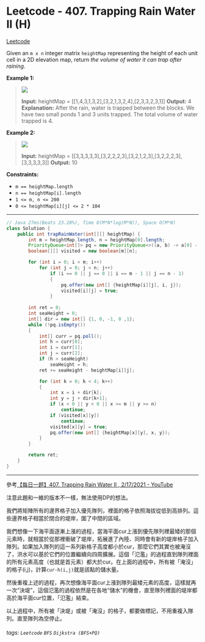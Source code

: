 # Leetcode - 407. Trapping Rain Water II (H)

[Leetcode](https://leetcode.com/problems/trapping-rain-water-ii/)

Given an `m x n` integer matrix `heightMap` representing the height of each unit cell in a 2D elevation map, return _the volume of water it can trap after raining_.

**Example 1:**

> ![](https://assets.leetcode.com/uploads/2021/04/08/trap1-3d.jpg)
> 
> **Input:** heightMap = [[1,4,3,1,3,2],[3,2,1,3,2,4],[2,3,3,2,3,1]]
> **Output:** 4
> **Explanation:** After the rain, water is trapped between the blocks.
> We have two small ponds 1 and 3 units trapped.
> The total volume of water trapped is 4.

**Example 2:**

> ![](https://assets.leetcode.com/uploads/2021/04/08/trap2-3d.jpg)
> 
> **Input:** heightMap = [[3,3,3,3,3],[3,2,2,2,3],[3,2,1,2,3],[3,2,2,2,3],[3,3,3,3,3]]
> **Output:** 10

**Constraints:**

-   `m == heightMap.length`
-   `n == heightMap[i].length`
-   `1 <= m, n <= 200`
-   `0 <= heightMap[i][j] <= 2 * 104`

---
```java
// Java 27ms(Beats 23.28%), Time O(M*N*log(M*N)), Space O(M*N)
class Solution {
    public int trapRainWater(int[][] heightMap) {
        int m = heightMap.length, n = heightMap[0].length;
        PriorityQueue<int[]> pq = new PriorityQueue<>((a, b) -> a[0] - b[0]);
        boolean[][] visited = new boolean[m][n];

        for (int i = 0; i < m; i++)
            for (int j = 0; j < n; j++)
                if (i == 0 || j == 0 || i == m - 1 || j == n - 1)
                {
                    pq.offer(new int[] {heightMap[i][j], i, j});
                    visited[i][j] = true;
                }
        
        int ret = 0;
        int seaHeight = 0;
        int[] dir = new int[] {1, 0, -1, 0 ,1};
        while (!pq.isEmpty())
        {
            int[] curr = pq.poll();
            int h = curr[0];
            int i = curr[1];
            int j = curr[2];
            if (h > seaHeight)
                seaHeight = h;
            ret += seaHeight - heightMap[i][j];

            for (int k = 0; k < 4; k++)
            {
                int x = i + dir[k];
                int y = j + dir[k+1];
                if (x < 0 || y < 0 || x >= m || y >= n)
                    continue;
                if (visited[x][y])
                    continue;
                visited[x][y] = true;
                pq.offer(new int[] {heightMap[x][y], x, y});
            }
        }

        return ret;
    }
}
```
---

參考[【每日一题】407. Trapping Rain Water II , 2/17/2021 - YouTube](https://youtu.be/uupOnJJxPbI)

注意此題和一維的版本不一樣，無法使用DP的想法。

我們將矩陣所有的邊界格子加入優先隊列，裡面的格子依照海拔從低到高排列。這些邊界格子相當於閉合的堤岸，圍了中間的區域。

我們想像一下海平面逐漸上漲的過程，當海平面cur上漲到優先隊列裡最矮的那個元素時，就相當於從那裡衝破了堤岸，拓展進了內陸、同時會有新的堤岸格子加入隊列。如果加入隊列的這一系列新格子高度都小於cur，那麼它們其實也被淹沒了，洪水可以基於它們的位置繼續向四周擴展。這個「氾濫」的過程直到隊列裡面的所有元素高度（也就是首元素）都大於cur。在上面的過程中，所有被「淹沒」的格子(i,j)，計算`cur-h(i,j)`就是該點的儲水量。

然後重複上述的過程，再次想像海平面cur上漲到隊列最矮元素的高度，這樣就再一次“決堤”，這個氾濫的過程依然是在各地“儲水”的機會，直至隊列裡面的堤岸都高於海平面cur位置，「氾濫」結束。

以上過程中，所有被「決堤」或被「淹沒」的格子，都要做標記，不用重複入隊列。直至隊列為空停止。


###### tags: `Leetcode` `BFS` `Dijkstra (BFS+PQ)`